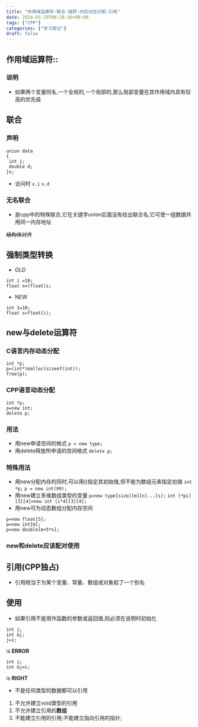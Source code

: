 ```yaml
---
title: "作用域运算符-联合-强转-内存动态分配-引用"
date: 2024-03-29T08:28:56+08:00
tags: ["CPP"]
categories: ["学习笔记"]
draft: false
---
```

## 作用域运算符::
### 说明
- 如果两个变量同名,一个全局的,一个局部的,那么局部变量在其作用域内具有较高的优先级
## 联合
### 声明 
```
union data
{
 int i;
 double d;
}x;

```
- 访问时 `x.i` `x.d`
### 无名联合
- 是cpp中的特殊联合,它在关键字union后面没有给出联合名,它可使一组数据共用同一内存地址

~~结构体对齐~~
## 强制类型转换
- OLD
```
int i =10;
float x=(float)i;

```
- NEW

```
int 1=10;
float x=float(i);

```
## new与delete运算符
### C语言内存动态分配
```
int *p;
p=(int*)malloc(sizeof(int));
free(p);
```
### CPP语言动态分配
```
int *p;
p=new int;
delete p;

```
### 用法
- 用new申请空间的格式
`p = new type;`
- 用delete释放所申请的空间格式
`delete p;`
### 特殊用法
- 用new分配内存的同时,可以用()指定其初始值,但不能为数组元素指定初值
`int *p;`
`p = new int(99);`
- 用new建立多维数组类型的变量
`p=new type[size][m][n]...[s];`
`int (*pi)[3][4]=new int [i*4][3][4];`
- 用new可为动态数组分配内存空间
```
p=new float[5];
p=new int[m];
p=new double[m+5*n];
```
### new和delete应该配对使用


## 引用(CPP独占)
- 引用相当于为某个变量、常量、数组或对象起了一个别名
## 使用
- 如果引用不是用作函数的参数或返回值,则必须在说明时初始化
```
int i;
int &j;
j=i;

```
is **ERROR**
```
int i;
int &j=i;

```
is **RIGHT**

- 不是任何类型的数据都可以引用
1. 不允许建立void类型的引用
2. 不允许建立引用的**数组**
3. 不能建立引用的引用;不能建立指向引用的指针;


